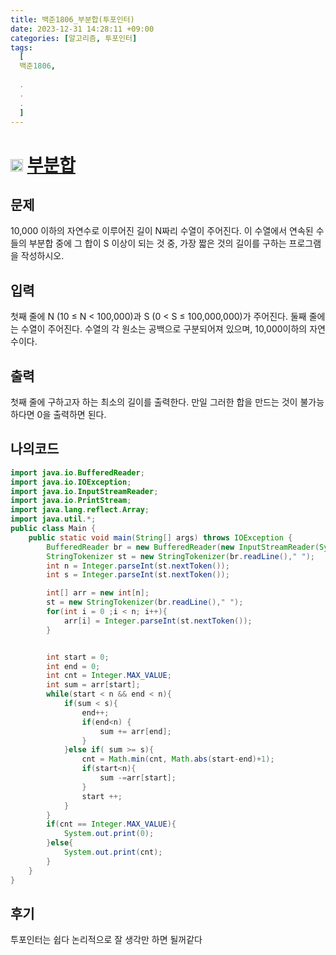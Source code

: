 ```yaml
---
title: 백준1806_부분합(투포인터)
date: 2023-12-31 14:28:11 +09:00
categories: [알고리즘, 투포인터]
tags:
  [
  백준1806,
  
  .
  .
  .
  ]
---
```

# <img width="20px"  src="https://d2gd6pc034wcta.cloudfront.net/tier/12.svg" class="solvedac-tier"> [부분합](https://www.acmicpc.net/problem/1806) 



## 문제
<p>10,000 이하의 자연수로 이루어진 길이 N짜리 수열이 주어진다. 이 수열에서 연속된 수들의 부분합 중에 그 합이 S 이상이 되는 것 중, 가장 짧은 것의 길이를 구하는 프로그램을 작성하시오.</p>

## 입력
<p>첫째 줄에 N (10 ≤ N < 100,000)과 S (0 < S ≤ 100,000,000)가 주어진다. 둘째 줄에는 수열이 주어진다. 수열의 각 원소는 공백으로 구분되어져 있으며, 10,000이하의 자연수이다.</p>

## 출력
<p>첫째 줄에 구하고자 하는 최소의 길이를 출력한다. 만일 그러한 합을 만드는 것이 불가능하다면 0을 출력하면 된다.</p>

## 나의코드
```java
import java.io.BufferedReader;
import java.io.IOException;
import java.io.InputStreamReader;
import java.io.PrintStream;
import java.lang.reflect.Array;
import java.util.*;
public class Main {
    public static void main(String[] args) throws IOException {
        BufferedReader br = new BufferedReader(new InputStreamReader(System.in));
        StringTokenizer st = new StringTokenizer(br.readLine()," ");
        int n = Integer.parseInt(st.nextToken());
        int s = Integer.parseInt(st.nextToken());

        int[] arr = new int[n];
        st = new StringTokenizer(br.readLine()," ");
        for(int i = 0 ;i < n; i++){
            arr[i] = Integer.parseInt(st.nextToken());
        }


        int start = 0;
        int end = 0;
        int cnt = Integer.MAX_VALUE;
        int sum = arr[start];
        while(start < n && end < n){
            if(sum < s){
                end++;
                if(end<n) {
                    sum += arr[end];
                }
            }else if( sum >= s){
                cnt = Math.min(cnt, Math.abs(start-end)+1);
                if(start<n){
                    sum -=arr[start];
                }
                start ++;
            }
        }
        if(cnt == Integer.MAX_VALUE){
            System.out.print(0);
        }else{
            System.out.print(cnt);
        }
    }
}


```
## 후기
<p>투포인터는 쉽다 논리적으로 잘 생각만 하면 될꺼같다</p>
